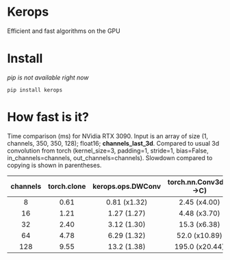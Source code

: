 # Kerops
Efficient and fast algorithms on the GPU

# Install
*pip is not available right now*
```shell
pip install kerops
```

# How fast is it?
Time comparison (ms) for NVidia RTX 3090. Input is an array of size (1, channels, 350, 350, 128); float16; <b>channels_last_3d</b>. Compared to usual 3d convolution from torch (kernel_size=3, padding=1, stride=1, bias=False, in_channels=channels, out_channels=channels). Slowdown compared to copying is shown in parentheses.

| channels             |torch.clone|  kerops.ops.DWConv   |torch.nn.Conv3d(C->C)|
|:--------------------:|:---------:|:--------------------:|:-------------------:|
| 8                    |   0.61    |         0.81 (x1.32) |     2.45 (x4.00)    |
| 16                   |   1.21    |         1.27 (1.27)  |     4.48 (x3.70)    |
| 32                   |   2.40    |         3.12 (1.30)  |     15.3 (x6.38)    |
| 64                   |   4.78    |         6.29 (1.32)  |     52.0 (x10.89)   |
| 128                  |   9.55    |         13.2 (1.38)  |     195.0 (x20.44)  |
